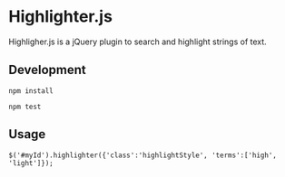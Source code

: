 # Highlighter.js

Highligher.js is a jQuery plugin to search and highlight strings of text.

## Development

	npm install

	npm test

## Usage

	$('#myId').highlighter({'class':'highlightStyle', 'terms':['high', 'light']});

